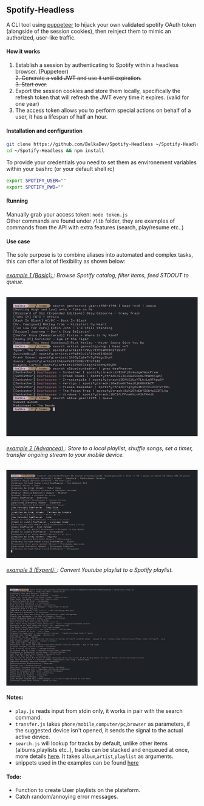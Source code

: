 ## Spotify-Headless
A CLI tool using [puppeteer](https://github.com/puppeteer/puppeteer) to hijack your own validated spotify OAuth token (alongside of the session cookies), then reinject them to mimic an authorized, user-like traffic.
#### How it works
1. Establish a session by authenticating to Spotify within a headless browser. (Puppeteer)<br><del>2. Generate a valid JWT and use it until expiration.</del> <br> <del>3. Start over.</strike> <br>
2. Export the session cookies and store them locally, specifically the refresh token that will refresh the JWT every time it expires. (valid for one year)
3. The access token allows you to perform special actions on behalf of a user, it has a lifespan of half an hour.

#### Installation and configuration
```bash
git clone https://github.com/BelkaDev/Spotify-Headless ~/Spotify-Headless
cd ~/Spotify-Headless && npm install
```
To provide your credentials you need to set them as environement variables within your bashrc (or your default shell rc) <br>
``` bash
export SPOTIFY_USER=""
export SPOTIFY_PWD=""
```
#### Running
Manually grab your access token: `node token.js` <br>
Other commands are found under `/lib` folder, they are examples of commands from the API with extra features (search, play/resume etc..)

#### Use case
The sole purpose is to combine aliases into automated and complex tasks, this can offer a lot of flexibility as shown below:
###### <u> example 1 (Basic):  </u>: Browse Spotify catalog, filter items, feed STDOUT to queue.
![example 1](static/basic.png)
###### <u> example 2 (Advanced) </u>: Store to a local playlist, shuffle songs, set a timer, transfer ongoing stream to your mobile device.
![example 2](static/advanced.png)
###### <u> example 3 (Expert):  </u>: Convert Youtube playlist to a Spotify playlist.
![example 1](static/expert.png)


#### Notes:
* `play.js` reads input from stdin only, it works in pair with the search command.
* `transfer.js` takes `phone/mobile`,`computer/pc`,`browser` as parameters, if the suggested device isn't opened, it sends the signal to the actual active device.
* `search.js` will lookup for tracks by default, unlike other items (albums,playlists etc..), tracks can be stacked and enqueued at once, more details [here](https://developer.spotify.com/documentation/web-api/reference/player/start-a-users-playback/). It takes `album`,`artist`,`playlist` as arguments.
* snippets used in the examples can be found [here](https://github.com/BelkaDev/dotfiles/blob/master/.zshrc)
 
#### Todo:
* Function to create User playlists on the plateform.
* Catch random/annoying error messages.
